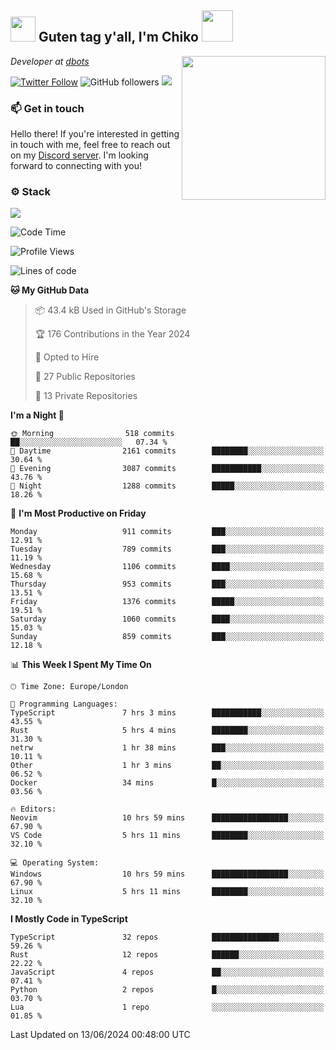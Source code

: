 <h2><img src="https://cdn.discordapp.com/emojis/1100181376730402906.gif?quality=lossless" width="40"> Guten tag y'all, I'm Chiko <img src="https://a.ppy.sh/15907233" width="50"></h2>
<a href="https://cataas.com"><img align='right' src="https://cataas.com/cat" width="230"></a>
<p><em>Developer at <a href="https://github.com/dbotsfun">dbots</a></em></p>

[![Twitter Follow](https://img.shields.io/twitter/follow/chikoxq?label=Follow)](https://twitter.com/intent/follow?screen_name=chikoxq)
![GitHub followers](https://img.shields.io/github/followers/chikof?label=Follow&style=social)
![](https://komarev.com/ghpvc/?username=chikof&color=blue)

### 📫 Get in touch
Hello there! If you're interested in getting in touch with me, feel free to reach out on my [Discord server](https://discord.gg/sejc7TnX6N). I'm looking forward to connecting with you!

### ⚙️ Stack
[![](https://skillicons.dev/icons?i=git,kubernetes,docker,js,ts,cloudflare,css,deno,express,graphql,html,mongodb,nestjs,py,react,apollo,bash,java,lua,nextjs,netlify,nodejs,ps,powershell,rust,neovim,tauri,sentry,postgres,tailwind,prisma,actix,workers)](https://skillicons.dev)

<!--START_SECTION:waka-->
![Code Time](http://img.shields.io/badge/Code%20Time-1%2C780%20hrs%2013%20mins-blue)

![Profile Views](http://img.shields.io/badge/Profile%20Views-11-blue)

![Lines of code](https://img.shields.io/badge/From%20Hello%20World%20I%27ve%20Written-6.4%20million%20lines%20of%20code-blue)

**🐱 My GitHub Data** 

> 📦 43.4 kB Used in GitHub's Storage 
 > 
> 🏆 176 Contributions in the Year 2024
 > 
> 💼 Opted to Hire
 > 
> 📜 27 Public Repositories 
 > 
> 🔑 13 Private Repositories 
 > 
**I'm a Night 🦉** 

```text
🌞 Morning                518 commits         ██░░░░░░░░░░░░░░░░░░░░░░░   07.34 % 
🌆 Daytime                2161 commits        ████████░░░░░░░░░░░░░░░░░   30.64 % 
🌃 Evening                3087 commits        ███████████░░░░░░░░░░░░░░   43.76 % 
🌙 Night                  1288 commits        █████░░░░░░░░░░░░░░░░░░░░   18.26 % 
```
📅 **I'm Most Productive on Friday** 

```text
Monday                   911 commits         ███░░░░░░░░░░░░░░░░░░░░░░   12.91 % 
Tuesday                  789 commits         ███░░░░░░░░░░░░░░░░░░░░░░   11.19 % 
Wednesday                1106 commits        ████░░░░░░░░░░░░░░░░░░░░░   15.68 % 
Thursday                 953 commits         ███░░░░░░░░░░░░░░░░░░░░░░   13.51 % 
Friday                   1376 commits        █████░░░░░░░░░░░░░░░░░░░░   19.51 % 
Saturday                 1060 commits        ████░░░░░░░░░░░░░░░░░░░░░   15.03 % 
Sunday                   859 commits         ███░░░░░░░░░░░░░░░░░░░░░░   12.18 % 
```


📊 **This Week I Spent My Time On** 

```text
🕑︎ Time Zone: Europe/London

💬 Programming Languages: 
TypeScript               7 hrs 3 mins        ███████████░░░░░░░░░░░░░░   43.55 % 
Rust                     5 hrs 4 mins        ████████░░░░░░░░░░░░░░░░░   31.30 % 
netrw                    1 hr 38 mins        ███░░░░░░░░░░░░░░░░░░░░░░   10.11 % 
Other                    1 hr 3 mins         ██░░░░░░░░░░░░░░░░░░░░░░░   06.52 % 
Docker                   34 mins             █░░░░░░░░░░░░░░░░░░░░░░░░   03.56 % 

🔥 Editors: 
Neovim                   10 hrs 59 mins      █████████████████░░░░░░░░   67.90 % 
VS Code                  5 hrs 11 mins       ████████░░░░░░░░░░░░░░░░░   32.10 % 

💻 Operating System: 
Windows                  10 hrs 59 mins      █████████████████░░░░░░░░   67.90 % 
Linux                    5 hrs 11 mins       ████████░░░░░░░░░░░░░░░░░   32.10 % 
```

**I Mostly Code in TypeScript** 

```text
TypeScript               32 repos            ███████████████░░░░░░░░░░   59.26 % 
Rust                     12 repos            ██████░░░░░░░░░░░░░░░░░░░   22.22 % 
JavaScript               4 repos             ██░░░░░░░░░░░░░░░░░░░░░░░   07.41 % 
Python                   2 repos             █░░░░░░░░░░░░░░░░░░░░░░░░   03.70 % 
Lua                      1 repo              ░░░░░░░░░░░░░░░░░░░░░░░░░   01.85 % 
```




 Last Updated on 13/06/2024 00:48:00 UTC
<!--END_SECTION:waka-->


<!--
<p align="center">
     <a href="https://discord.gg/HhybNhchcC"><img src="https://invidget.switchblade.xyz/sejc7TnX6N" align="center" ><a>
</p> 
-->
